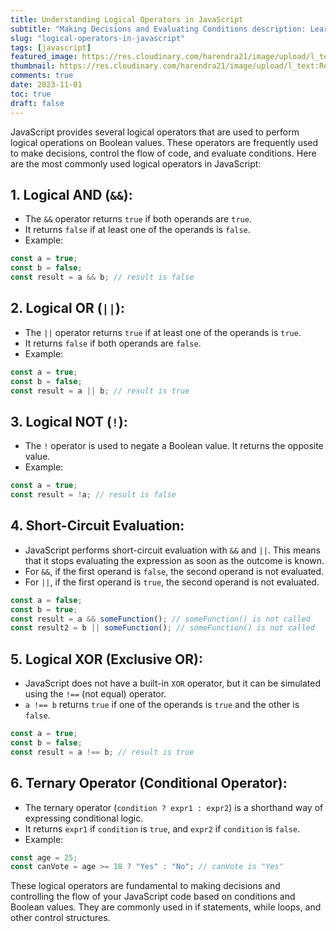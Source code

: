 ```yaml
---
title: Understanding Logical Operators in JavaScript
subtitle: "Making Decisions and Evaluating Conditions description: Learn about the key logical operators in JavaScript, including AND, OR, NOT, XOR, short-circuit evaluation, and the ternary operator."
slug: "logical-operators-in-javascript"
tags: [javascript]
featured_image: https://res.cloudinary.com/harendra21/image/upload/l_text:Roboto_50_bold:Logical%20Operators%20in%20JavaScript,co_rgb:fff/javascriptwithexample/bg6.png
thumbnail: https://res.cloudinary.com/harendra21/image/upload/l_text:Roboto_50_bold:Logical%20Operators%20in%20JavaScript,co_rgb:fff/javascriptwithexample/bg6.png
comments: true
date: 2023-11-01
toc: true
draft: false
---
```



JavaScript provides several logical operators that are used to perform logical operations on Boolean values. These operators are frequently used to make decisions, control the flow of code, and evaluate conditions. Here are the most commonly used logical operators in JavaScript:

## 1. **Logical AND (`&&`)**:
   - The `&&` operator returns `true` if both operands are `true`.
   - It returns `false` if at least one of the operands is `false`.
   - Example:

   ```javascript
   const a = true;
   const b = false;
   const result = a && b; // result is false
   ```

## 2. **Logical OR (`||`)**:
   - The `||` operator returns `true` if at least one of the operands is `true`.
   - It returns `false` if both operands are `false`.
   - Example:

   ```javascript
   const a = true;
   const b = false;
   const result = a || b; // result is true
   ```

## 3. **Logical NOT (`!`)**:
   - The `!` operator is used to negate a Boolean value. It returns the opposite value.
   - Example:

   ```javascript
   const a = true;
   const result = !a; // result is false
   ```

## 4. **Short-Circuit Evaluation**:
   - JavaScript performs short-circuit evaluation with `&&` and `||`. This means that it stops evaluating the expression as soon as the outcome is known.
   - For `&&`, if the first operand is `false`, the second operand is not evaluated.
   - For `||`, if the first operand is `true`, the second operand is not evaluated.

   ```javascript
   const a = false;
   const b = true;
   const result = a && someFunction(); // someFunction() is not called
   const result2 = b || someFunction(); // someFunction() is not called
   ```

## 5. **Logical XOR (Exclusive OR)**:
   - JavaScript does not have a built-in `XOR` operator, but it can be simulated using the `!==` (not equal) operator.
   - `a !== b` returns `true` if one of the operands is `true` and the other is `false`.

   ```javascript
   const a = true;
   const b = false;
   const result = a !== b; // result is true
   ```

## 6. **Ternary Operator (Conditional Operator)**:
   - The ternary operator (`condition ? expr1 : expr2`) is a shorthand way of expressing conditional logic.
   - It returns `expr1` if `condition` is `true`, and `expr2` if `condition` is `false`.
   - Example:

   ```javascript
   const age = 25;
   const canVote = age >= 18 ? "Yes" : "No"; // canVote is "Yes"
   ```

These logical operators are fundamental to making decisions and controlling the flow of your JavaScript code based on conditions and Boolean values. They are commonly used in if statements, while loops, and other control structures.